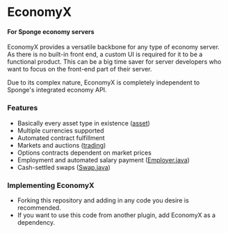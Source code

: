 # EconomyX
#### For Sponge economy servers

EconomyX provides a versatile backbone for any type of economy server.
As there is no built-in front end, a custom UI is required for it to be a functional product.
This can be a big time saver for server developers who want to focus on the front-end part of their server.

Due to its complex nature, EconomyX is completely independent to Sponge's integrated economy API.

### Features
- Basically every asset type in existence ([asset](src%2Fmain%2Fjava%2Foasis%2Feconomyx%2Fasset))
- Multiple currencies supported
- Automated contract fulfillment
- Markets and auctions ([trading](src%2Fmain%2Fjava%2Foasis%2Feconomyx%2Ftrading))
- Options contracts dependent on market prices
- Employment and automated salary payment ([Employer.java](src%2Fmain%2Fjava%2Foasis%2Feconomyx%2Factor%2Ftypes%2FEmployer.java))
- Cash-settled swaps ([Swap.java](src%2Fmain%2Fjava%2Foasis%2Feconomyx%2Fasset%2Fcontract%2Fswap%2FSwap.java))

### Implementing EconomyX
- Forking this repository and adding in any code you desire is recommended.
- If you want to use this code from another plugin, add EconomyX as a dependency.